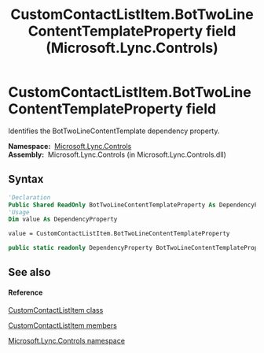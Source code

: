 ﻿---
title: CustomContactListItem.BotTwoLineContentTemplateProperty field (Microsoft.Lync.Controls)
TOCTitle: BotTwoLineContentTemplateProperty field
ms:assetid: F:Microsoft.Lync.Controls.CustomContactListItem.BotTwoLineContentTemplateProperty_DI_3_UC_OCS14MrefLyncWPF
ms:mtpsurl: https://msdn.microsoft.com/en-us/library/microsoft.lync.controls.customcontactlistitem.bottwolinecontenttemplateproperty_di_3_uc_ocs14mreflyncwpf(v=office.15)
ms:contentKeyID: 48589320
ms.date: 07/28/2014
mtps_version: v=office.15
f1_keywords:
- Microsoft.Lync.Controls.CustomContactListItem.BotTwoLineContentTemplateProperty
dev_langs:
- CSharp
- JScript
- VB
- other
---

# CustomContactListItem.BotTwoLineContentTemplateProperty field

Identifies the BotTwoLineContentTemplate dependency property.

**Namespace:**  [Microsoft.Lync.Controls](microsoft-lync-controls-namespace_1.md)  
**Assembly:**  Microsoft.Lync.Controls (in Microsoft.Lync.Controls.dll)

## Syntax

``` vb
'Declaration
Public Shared ReadOnly BotTwoLineContentTemplateProperty As DependencyProperty
'Usage
Dim value As DependencyProperty

value = CustomContactListItem.BotTwoLineContentTemplateProperty
```

``` csharp
public static readonly DependencyProperty BotTwoLineContentTemplateProperty
```

## See also

#### Reference

[CustomContactListItem class](customcontactlistitem-class-microsoft-lync-controls_1.md)

[CustomContactListItem members](customcontactlistitem-members-microsoft-lync-controls_1.md)

[Microsoft.Lync.Controls namespace](microsoft-lync-controls-namespace_1.md)

